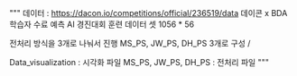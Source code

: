 """
데이터 : https://dacon.io/competitions/official/236519/data
데이콘 x BDA 학습자 수료 예측 AI 경진대회
훈련 데이터 셋
1056 * 56 

전처리 방식을 3개로 나눠서 진행
MS_PS, JW_PS, DH_PS 3개로 구성 / 

Data_visualization  : 시각화 파일
MS_PS, JW_PS, DH_PS : 전처리 파일 
"""